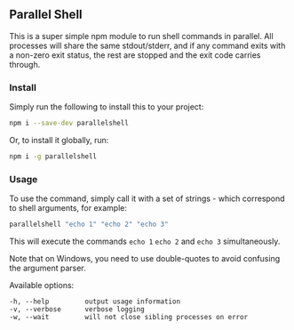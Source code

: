 ## Parallel Shell

This is a super simple npm module to run shell commands in parallel. All
processes will share the same stdout/stderr, and if any command exits with a
non-zero exit status, the rest are stopped and the exit code carries through.

### Install

Simply run the following to install this to your project:

```bash
npm i --save-dev parallelshell
```

Or, to install it globally, run:

```bash
npm i -g parallelshell
```

### Usage

To use the command, simply call it with a set of strings - which correspond to
shell arguments, for example:

```bash
parallelshell "echo 1" "echo 2" "echo 3"
```

This will execute the commands `echo 1` `echo 2` and `echo 3` simultaneously.

Note that on Windows, you need to use double-quotes to avoid confusing the
argument parser.

Available options:
```
-h, --help         output usage information
-v, --verbose      verbose logging
-w, --wait         will not close sibling processes on error

```

